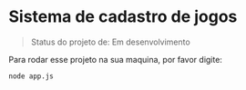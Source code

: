 <h1>Sistema de cadastro de jogos</h1>

> Status do projeto de: Em desenvolvimento

Para rodar esse projeto na sua maquina, por favor digite:

```
node app.js
```


